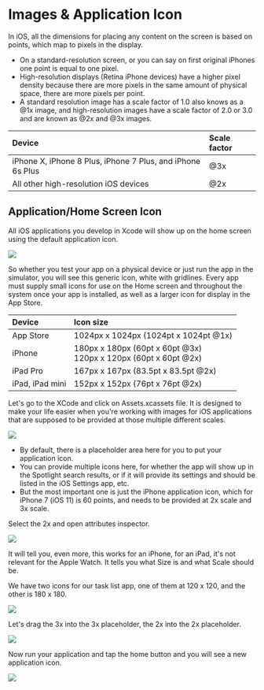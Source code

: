 # Images & Application Icon

In iOS, all the dimensions for placing any content on the screen is based on points, which map to pixels in the display. 

 - On a standard-resolution screen, or you can say on first original iPhones one point is equal to one pixel.
 - High-resolution displays (Retina iPhone devices) have a higher pixel density because there are more pixels in the same amount of physical space, there are more pixels per point. 
 - A standard resolution image has a scale factor of 1.0 also knows as a @1x image, and high-resolution images have a scale factor of 2.0 or 3.0 and are known as @2x and @3x images.

|Device                                                     |Scale factor   |
|:----------------------------------------------------------|:--------------|
|iPhone X, iPhone 8 Plus, iPhone 7 Plus, and iPhone 6s Plus |@3x            |
|All other high-resolution iOS devices                      |@2x            |

## Application/Home Screen Icon

All iOS applications you develop in Xcode will show up on the home screen using the default application icon.

<img src="https://raw.githubusercontent.com/zzzprojects/iOS-Tutorial/master/docs/images/app-icon1.png">

So whether you test your app on a physical device or just run the app in the simulator, you will see this generic icon, white with gridlines. Every app must supply small icons for use on the Home screen and throughout the system once your app is installed, as well as a larger icon for display in the App Store.

|Device           |Icon size                                                          |
|:----------------|:------------------------------------------------------------------|
|App Store        |1024px x 1024px (1024pt x 1024pt @1x)                              |
|iPhone           |180px x 180px (60pt x 60pt @3x)<br>120px x 120px (60pt x 60pt @2x) |
|iPad Pro         |167px x 167px (83.5pt x 83.5pt @2x)                                |
|iPad, iPad mini  |152px x 152px (76pt x 76pt @2x)                                    |

Let's go to the XCode and click on Assets.xcassets file. It is designed to make your life easier when you're working with images for iOS applications that are supposed to be provided at those multiple different scales.

<img src="https://raw.githubusercontent.com/zzzprojects/iOS-Tutorial/master/docs/images/app-icon2.png">

 - By default, there is a placeholder area here for you to put your application icon. 
 - You can provide multiple icons here, for whether the app will show up in the Spotlight search results, or if it will provide its settings and should be listed in the iOS Settings app, etc.
 - But the most important one is just the iPhone application icon, which for iPhone 7 (iOS 11) is 60 points, and needs to be provided at 2x scale and 3x scale. 

Select the 2x and open attributes inspector.

<img src="https://raw.githubusercontent.com/zzzprojects/iOS-Tutorial/master/docs/images/app-icon3.png">

It will tell you, even more, this works for an iPhone, for an iPad, it's not relevant for the Apple Watch. It tells you what Size is and what Scale should be. 

We have two icons for our task list app, one of them at 120 x 120, and the other is 180 x 180. 

<img src="https://raw.githubusercontent.com/zzzprojects/iOS-Tutorial/master/docs/images/app-icon4.png">

Let's drag the 3x into the 3x placeholder, the 2x into the 2x placeholder. 

<img src="https://raw.githubusercontent.com/zzzprojects/iOS-Tutorial/master/docs/images/app-icon5.png">

Now run your application and tap the home button and you will see a new application icon. 

<img src="https://raw.githubusercontent.com/zzzprojects/iOS-Tutorial/master/docs/images/app-icon6.png">
